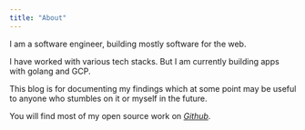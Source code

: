 ```yaml
---
title: "About"
---
```


<!-- # About me -->

I am a software engineer, building mostly software for the web.

I have worked with various tech stacks. But I am currently building apps with golang and GCP.

This blog is for documenting my findings which at some point may be useful to anyone who stumbles on it or myself in the future.

You will find most of my open source work on [*_Github_*](https://github.com/spankie).

